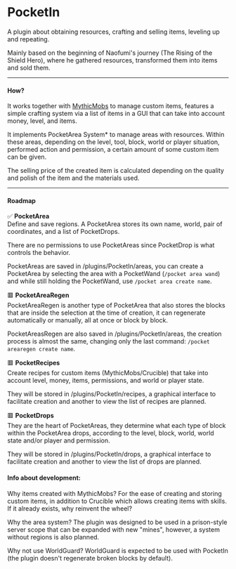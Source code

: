 # PocketIn
A plugin about obtaining resources, crafting and selling items, leveling up and repeating.

Mainly based on the beginning of Naofumi's journey (The Rising of the Shield Hero), where he gathered resources, transformed them into items and sold them.

---
#### How?
It works together with [MythicMobs](https://www.spigotmc.org/resources/%E2%9A%94-mythicmobs-free-version-%E2%96%BAthe-1-custom-mob-creator%E2%97%84.5702/) to manage custom items, features a simple crafting system via a list of items in a GUI that can take into account money, level, and items.

It implements PocketArea System* to manage areas with resources. Within these areas, depending on the level, tool, block, world or player situation, performed action and permission, a certain amount of some custom item can be given.

The selling price of the created item is calculated depending on the quality and polish of the item and the materials used.

---
#### Roadmap
✅ **PocketArea**  
Define and save regions. A PocketArea stores its own name, world, pair of coordinates, and a list of PocketDrops.

There are no permissions to use PocketAreas since PocketDrop is what controls the behavior.

PocketAreas are saved in /plugins/PocketIn/areas, you can create a PocketArea by selecting the area with a PocketWand (`/pocket area wand`) and while still holding the PocketWand, use `/pocket area create name`.

🟥 **PocketAreaRegen**  
PocketAreaRegen is another type of PocketArea that also stores the blocks that are inside the selection at the time of creation, it can regenerate automatically
or manually, all at once or block by block.

PocketAreasRegen are also saved in /plugins/PocketIn/areas, the creation process is almost the same, changing only the last command: `/pocket arearegen create name`.

🟥 **PocketRecipes**  
Create recipes for custom items (MythicMobs/Crucible) that take into account level, money, items, permissions, and world or player state.

They will be stored in /plugins/PocketIn/recipes, a graphical interface to facilitate creation and another to view the list of recipes are planned.

🟥 **PocketDrops**  
They are the heart of PocketAreas, they determine what each type of block within the PocketArea drops, according to the
level, block, world, world state and/or player and permission.

They will be stored in /plugins/PocketIn/drops, a graphical interface to facilitate creation and another to view the list
of drops are planned.

#### Info about development:
Why items created with MythicMobs? For the ease of creating and storing custom items, in addition to Crucible which allows creating items with skills. If it already exists, why reinvent the wheel?

Why the area system? The plugin was designed to be used in a prison-style server scope that can be expanded with new "mines", however, a system without regions is also planned.

Why not use WorldGuard? WorldGuard is expected to be used with PocketIn (the plugin doesn't regenerate broken blocks by default).